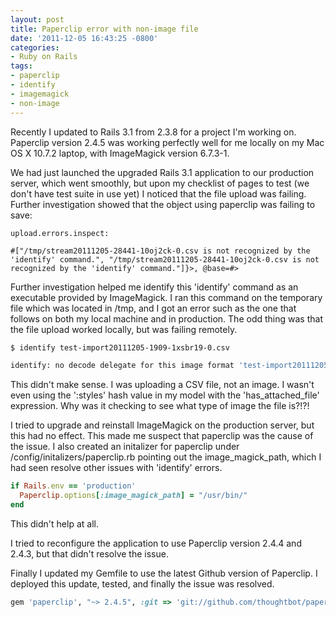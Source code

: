 ```yaml
---
layout: post
title: Paperclip error with non-image file
date: '2011-12-05 16:43:25 -0800'
categories:
- Ruby on Rails
tags:
- paperclip
- identify
- imagemagick
- non-image
---
```


Recently I updated to Rails 3.1 from 2.3.8 for a project I'm working on.
Paperclip version 2.4.5 was working perfectly well for me locally on my Mac OS
X 10.7.2 laptop, with ImageMagick version 6.7.3-1.

We had just launched the upgraded Rails 3.1 application to our production
server, which went smoothly, but upon my checklist of pages to test (we don't
have test suite in use yet) I noticed that the file upload was failing.
Further investigation showed that the object using paperclip was failing to
save:

``` shell
upload.errors.inspect:

#["/tmp/stream20111205-28441-10oj2ck-0.csv is not recognized by the 'identify' command.", "/tmp/stream20111205-28441-10oj2ck-0.csv is not recognized by the 'identify' command."]}>, @base=#>
```

<!--more-->

Further investigation helped me identify this 'identify' command as an
executable provided by ImageMagick. I ran this command on the temporary file
which was located in /tmp, and I got an error such as the one that follows on
both my local machine and in production. The odd thing was that the file
upload worked locally, but was failing remotely.

```bash
$ identify test-import20111205-1909-1xsbr19-0.csv

identify: no decode delegate for this image format 'test-import20111205-1909-1xsbr19-0.csv' @ error/constitute.c/ReadImage/532.
```

This didn't make sense. I was uploading a CSV file, not an image. I wasn't
even using the ':styles' hash value in my model with the 'has_attached_file'
expression. Why was it checking to see what type of image the file is?!?!

I tried to upgrade and reinstall ImageMagick on the production server, but
this had no effect. This made me suspect that paperclip was the cause of the
issue. I also created an initalizer for paperclip under
/config/initalizers/paperclip.rb pointing out the image_magick_path, which I
had seen resolve other issues with 'identify' errors.

``` ruby
if Rails.env == 'production'
  Paperclip.options[:image_magick_path] = "/usr/bin/"
end
```

This didn't help at all.

I tried to reconfigure the application to use Paperclip version 2.4.4 and
2.4.3, but that didn't resolve the issue.

Finally I updated my Gemfile to use the latest Github version of Paperclip. I
deployed this update, tested, and finally the issue was resolved.

``` ruby
gem 'paperclip', "~> 2.4.5", :git => 'git://github.com/thoughtbot/paperclip.git'
```
